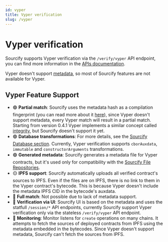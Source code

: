 ```yaml
---
id: vyper
title: Vyper verification
slug: /vyper
---
```


# Vyper verification

Sourcify supports Vyper verification via the `/verify/vyper` API endpoint, you can find more information in the [APIs documentation](/docs/api/).

Vyper doesn't support [metadata](/docs/metadata/), so most of Sourcify features are not available for Vyper.

## Vyper Feature Support

- 🟢 **Partial match**: Sourcify uses the metadata hash as a compilation fingerprint (you can read more about it [here](/docs/full-vs-partial-match)), since Vyper doesn't support metadata, every Vyper match will result in a partial match. Starting from version 0.4.1 Vyper implements a similar concept called [integrity](https://docs.vyperlang.org/en/stable/compiling-a-contract.html#integrity-hash), but Sourcify doesn't support it yet.
- 🟢 **Database transformations**: For more details, see the [Sourcify Database section](/docs/repository/sourcify-database/). Currently, Vyper verification supports `cborAuxdata`, `immutable` and `constructorArguments` transformations.
- 🟢 **Generated metadata**: Sourcify generates a metadata file for Vyper contracts, but it's used only for compatibility with the [Sourcify File Repositories](/docs/repository/file-repositories/).
- 🟡 **IPFS support**: Sourcify automatically uploads all verified contract's sources to IPFS. Even if the files are on IPFS, there is no link to them in the Vyper contract's bytecode. This is because Vyper doesn't include the metadata IPFS CID in the bytecode's auxdata.
- 🔴 **Full match**: Not possible due to lack of metadata support.
- 🔴 **Verification via UI**: Sourcify UI is based on the metadata and uses the statfull `/session/*` API endpoints, currently Sourcify support Vyper verification only via the stateless `/verify/vyper` API endpoint.
- 🔴 **Monitoring**: Monitor listens for `create` operations on many chains. It attempts to fetch the sources of deployed contracts from IPFS using the metadata embedded in the bytecodes. Since Vyper doesn't support metadata, Sourcify can't fetch the sources from IPFS.
